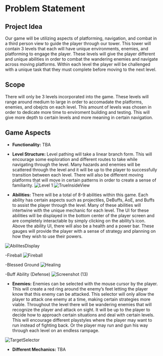# Problem Statement

## Project Idea
Our game will be utilizing aspects of platforming, navigation, and combat in a third person view to guide the player through our tower. This tower will contain 3 levels that each will have unique environments, enemies, and platforming to engage the player. These levels will give the player different and unique abilities in order to combat the wandering enemies and navigate across moving platforms. Within each level the player will be challenged with a unique task that they must complete before moving to the next level. 

## Scope
There will only be 3 levels incorporated into the game. These levels will range around medium to large in order to accomadate the platforms, enemies, and obejcts on each level. This amount of levels was chosen in order to dedicate more time to enviroment building and testing. This will give more depth to certain levels and more meaning in certain navigation. 

## Game Aspects
- **Functionality:** TBA
- **Level Structure:** Level pathing will take a linear branch form. This will encourage some exploration and different routes to take while navigating through the level. Many hazards and enemies will be scattered through the level and it will be up to the player to successfully transition between each level. There will also be different moving platforms that will move in certain patterns in order to create a sense of familiarity. 
![Level 1](https://user-images.githubusercontent.com/77936719/110409267-3cbbbc80-8044-11eb-9397-f9165bbf70ad.png)
![TrueInsideView](https://user-images.githubusercontent.com/77936719/110412733-e6ea1300-8049-11eb-942a-256ce87f2bc3.png)


- **Abilities:** There will be a total of 8-9 abilities within this game. Each ability has certain aspects such as projectiles, DeBuffs, AoE, and Buffs to assist the player through the level. Many of these abilities will intertwine with the unique mechanic for each level. The UI for these abilities will be displayed in the bottom center of the player screen and are completely interactable by simply clicking on the ability’s icon. Above the ability UI, there will also be a health and a power bar. These gauges will provide the player with a sense of strategy and planning on how they wish to use their powers.  

![AbilitesDisplay](https://user-images.githubusercontent.com/77936719/110409963-57426580-8045-11eb-84c0-7fd56d09f1a6.png)

  -Fireball
  ![Fireball](https://user-images.githubusercontent.com/77936719/110410225-c7e98200-8045-11eb-9085-f81c57f07273.png)

  -Blessed Ground
  ![Healing](https://user-images.githubusercontent.com/77936719/110410482-2e6ea000-8046-11eb-90f4-9ab2b3b1e704.png)

  -Buff Ability (Defense)
  ![Screenshot (13)](https://user-images.githubusercontent.com/77936719/110410519-3dede900-8046-11eb-91ec-1c17b1f08fea.png)

- **Enemies:** Enemies can be selected with the mouse cursor by the player. This will create a red ring around the enemy’s feet letting the player know that this enemy can be attacked. This selector will only allow the player to attack one enemy at a time, making certain strategies more viable. Throughout the level there will be wandering enemies that will recognize the player and attack on sight. It will be up to the player to decide how to approach certain situations and deal with certain levels. This will encourage different playstyles where the player may want to run instead of fighting back. Or the player may run and gun his way through each level on an endless rampage. 

![TargetSelector](https://user-images.githubusercontent.com/77936719/110412130-eac96580-8048-11eb-96ef-bcedbfdd5fa9.png)

- **Different Mechanics:** TBA
